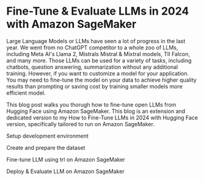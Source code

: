 <h1>Fine-Tune & Evaluate LLMs in 2024 with Amazon SageMaker</h1>
Large Language Models or LLMs have seen a lot of progress in the last year. We went from no ChatGPT competitor to a whole zoo of LLMs, including Meta AI's Llama 2, Mistrals Mistral & Mixtral models, 
TII Falcon, and many more. Those LLMs can be used for a variety of tasks, including chatbots, question answering, summarization without any additional training. However, if you want to customize a model for 
your application. You may need to fine-tune the model on your data to achieve higher quality results than prompting or saving cost by training smaller models more efficient model.

This blog post walks you thorugh how to fine-tune open LLMs from Hugging Face using Amazon SageMaker. This blog is an extension and dedicated version to my How to Fine-Tune LLMs in 2024 with Hugging Face version, 
specifically tailored to run on Amazon SageMaker.

<p>Setup development environment</p>
<p>Create and prepare the dataset</p>
<p>Fine-tune LLM using trl on Amazon SageMaker</p>
<p>Deploy & Evaluate LLM on Amazon SageMaker</p>
